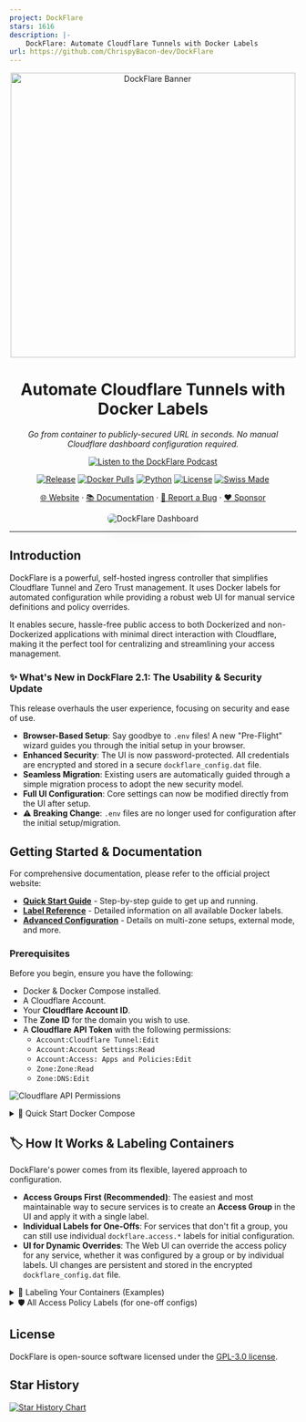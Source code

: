```yaml
---
project: DockFlare
stars: 1616
description: |-
    DockFlare: Automate Cloudflare Tunnels with Docker Labels
url: https://github.com/ChrispyBacon-dev/DockFlare
---
```


<p align="center">
  <a href="https://dockflare.app" title="Now you're thinking with tunnels">
    <img src="images/bannertr.png" width="500px" alt="DockFlare Banner" />
  </a>
</p>

<h1 align="center">Automate Cloudflare Tunnels with Docker Labels</h1>

<p align="center">
  <em>Go from container to publicly-secured URL in seconds. No manual Cloudflare dashboard configuration required.</em>
</p>
<p align="center">
  <a href="https://dockflare.app/podcast" target="_blank" rel="noopener noreferrer">
    <img src="https://img.shields.io/badge/DockFlare-Podcast-20a6e2?style=for-the-badge&logo=soundcloud" alt="Listen to the DockFlare Podcast">
  </a>
</p>
<p align="center">
  <a href="https://github.com/ChrispyBacon-dev/DockFlare/releases/tag/v2.1.7"><img src="https://img.shields.io/badge/Release-v2.1.7-blue.svg?style=for-the-badge" alt="Release"></a>
  <a href="https://hub.docker.com/r/alplat/dockflare"><img src="https://img.shields.io/docker/pulls/alplat/dockflare?style=for-the-badge" alt="Docker Pulls"></a>
  <a href="https://www.python.org/"><img src="https://img.shields.io/badge/Made%20with-Python-1f425f.svg?style=for-the-badge" alt="Python"></a>
  <a href="https://github.com/ChrispyBacon-dev/DockFlare/blob/main/LICENSE.MD"><img src="https://img.shields.io/badge/License-GPL--3.0-blue.svg?style=for-the-badge" alt="License"></a>
  <a href="#"><img src="https://img.shields.io/badge/Swiss_Made-FFFFFF?style=for-the-badge&labelColor=FF0000&logo=data:image/svg%2bxml;base64,PHN2ZyB2ZXJzaW9uPSIxIiB3aWR0aD0iNTEyIiBoZWlnaHQ9IjUxMiIgdmlld0JveD0iMCAwIDMyIDMyIiB4bWxucz0iaHR0cDovL3d3dy53My5vcmcvMjAwMC9zdmciPgogIDxyZWN0IHdpZHRoPSIzMiIgaGVpZHRoPSIzMiIgZmlsbD0idHJhbnNwYXJlbnQiLz4KICA8cGF0aCBkPSJtMTMgNmg2djdoN3Y2aC03djdoLTZ2LTdoLTd2LTZoN3oiIGZpbGw9IiNmZmYiLz4KPC9zdmc+" alt="Swiss Made"></a>
</p>

<p align="center">
  <a href="https://dockflare.app">🌐 Website</a> ·
  <a href="https://dockflare.app/docs">📚 Documentation</a> ·
  <a href="https://github.com/ChrispyBacon-dev/DockFlare/issues">🐛 Report a Bug</a> ·
  <a href="https://ko-fi.com/chrispybacon">❤️ Sponsor</a>
</p>

<p align="center">
  <img src="images/status_web.png" alt="DockFlare Dashboard" style="border-radius: 8px; box-shadow: 0 20px 25px -5px rgba(0, 0, 0, 0.1), 0 10px 10px -5px rgba(0, 0, 0, 0.04);" />
</p>

---

## Introduction

DockFlare is a powerful, self-hosted ingress controller that simplifies Cloudflare Tunnel and Zero Trust management. It uses Docker labels for automated configuration while providing a robust web UI for manual service definitions and policy overrides.

It enables secure, hassle-free public access to both Dockerized and non-Dockerized applications with minimal direct interaction with Cloudflare, making it the perfect tool for centralizing and streamlining your access management.

### ✨ What's New in DockFlare 2.1: The Usability & Security Update

This release overhauls the user experience, focusing on security and ease of use.

- **Browser-Based Setup**: Say goodbye to `.env` files! A new "Pre-Flight" wizard guides you through the initial setup in your browser.
- **Enhanced Security**: The UI is now password-protected. All credentials are encrypted and stored in a secure `dockflare_config.dat` file.
- **Seamless Migration**: Existing users are automatically guided through a simple migration process to adopt the new security model.
- **Full UI Configuration**: Core settings can now be modified directly from the UI after setup.
- **⚠️ Breaking Change**: `.env` files are no longer used for configuration after the initial setup/migration.

## Getting Started & Documentation

For comprehensive documentation, please refer to the official project website:

- **[Quick Start Guide](https://dockflare.app/docs)** - Step-by-step guide to get up and running.
- **[Label Reference](https://dockflare.app/docs/container-labels)** - Detailed information on all available Docker labels.
- **[Advanced Configuration](https://dockflare.app/docs/managing-dns-zones)** - Details on multi-zone setups, external mode, and more.

### Prerequisites

Before you begin, ensure you have the following:
- Docker & Docker Compose installed.
- A Cloudflare Account.
- Your **Cloudflare Account ID**.
- The **Zone ID** for the domain you wish to use.
- A **Cloudflare API Token** with the following permissions:
    - `Account:Cloudflare Tunnel:Edit`
    - `Account:Account Settings:Read`
    - `Account:Access: Apps and Policies:Edit`
    - `Zone:Zone:Read`
    - `Zone:DNS:Edit`

![Cloudflare API Permissions](images/cf.png)

<details>
<summary>🚀 Quick Start Docker Compose</summary>

1.  **Create `docker-compose.yml`**:
    ```yaml
    version: '3.8'
    services:
      dockflare:
        image: alplat/dockflare:stable
        container_name: dockflare
        restart: unless-stopped
        ports:
          - "5000:5000"
        volumes:
          - /var/run/docker.sock:/var/run/docker.sock:ro
          # This volume is crucial for persisting your encrypted configuration
          - ./dockflare_data:/app/data
        networks:
          - cloudflare-net

    volumes:
      dockflare_data:

    networks:
      cloudflare-net:
       name: cloudflare-net
       external: true
    ```

2.  **Run DockFlare**:
    ```bash
    docker compose up -d
    ```

3.  **Complete the Pre-Flight Setup**: Open `http://your-server-ip:5000` in your browser. You will be guided through a one-time setup wizard to enter your Cloudflare credentials and create a password for the UI.

4.  **For Existing Users**: If you are upgrading, DockFlare will detect your old `.env` file and automatically guide you through a quick migration process.

</details>

## 🏷️ How It Works & Labeling Containers

DockFlare's power comes from its flexible, layered approach to configuration.

- **Access Groups First (Recommended)**: The easiest and most maintainable way to secure services is to create an **Access Group** in the UI and apply it with a single label.
- **Individual Labels for One-Offs**: For services that don't fit a group, you can still use individual `dockflare.access.*` labels for initial configuration.
- **UI for Dynamic Overrides**: The Web UI can override the access policy for any service, whether it was configured by a group or by individual labels. UI changes are persistent and stored in the encrypted `dockflare_config.dat` file.

<details>
<summary>📝 Labeling Your Containers (Examples)</summary>

#### 1. Recommended Method: Using an Access Group

Assuming you created an Access Group with the ID `nas-family` in the UI:

```yaml
services:
  picoshare:
    image: mtlynch/picoshare
    labels:
      - "dockflare.enable=true"
      - "dockflare.hostname=files.example.com"
      - "dockflare.service=http://picoshare:8080"

      # Apply the entire policy with one label:
      - "dockflare.access.group=nas-family"
```

#### 2. Alternative Method: Using Individual Labels

For a service with a unique, one-off policy:

```yaml
services:
  my-service:
    image: nginx:latest
    labels:
      - "dockflare.enable=true"
      - "dockflare.hostname=my-service.example.com"
      - "dockflare.service=http://my-service:80"

      # Optional individual labels for a one-off policy
      - "dockflare.access.policy=authenticate"
      - "dockflare.access.allowed_idps=YOUR_IDP_UUID_HERE"
```

</details>

<details>
<summary>🛡️ All Access Policy Labels (for one-off configs)</summary>

Use these labels only when **not** using `dockflare.access.group`.

| Label | Description | Default | Example |
| :--- | :--- | :--- | :--- |
| `dockflare.access.policy` | Type: `bypass` (public app), `authenticate` (IdP login), `default_tld` (inherits from `*.domain.com` policy). If unset, service is public (no Access App). | (None/Public) | `dockflare.access.policy="authenticate"` |
| `dockflare.access.name` | Custom name for the Cloudflare Access Application. | `DockFlare-{hostname}` | `dockflare.access.name="My Web App Access"` |
| `dockflare.access.session_duration` | Session duration (e.g., `24h`, `30m`). | `24h` | `dockflare.access.session_duration="1h"` |
| `dockflare.access.custom_rules` | JSON string array of [Cloudflare Access Policy rules](https://developers.cloudflare.com/api/operations/access-policies-create-an-access-policy). Overrides basic `access.policy` decisions. | (None) | `'...=[{"email":{"email":"user@example.com"},"action":"allow"},{"action":"block"}]'` |
| ... | *Other `access.*` labels for launcher visibility, IdPs, etc. are also available.* | | |


</details>

## License

DockFlare is open-source software licensed under the [GPL-3.0 license](LICENSE.MD).

## Star History

[![Star History Chart](https://api.star-history.com/svg?repos=ChrispyBacon-dev/DockFlare&type=Date)](https://www.star-history.com/#ChrispyBacon-dev/DockFlare&Date)
